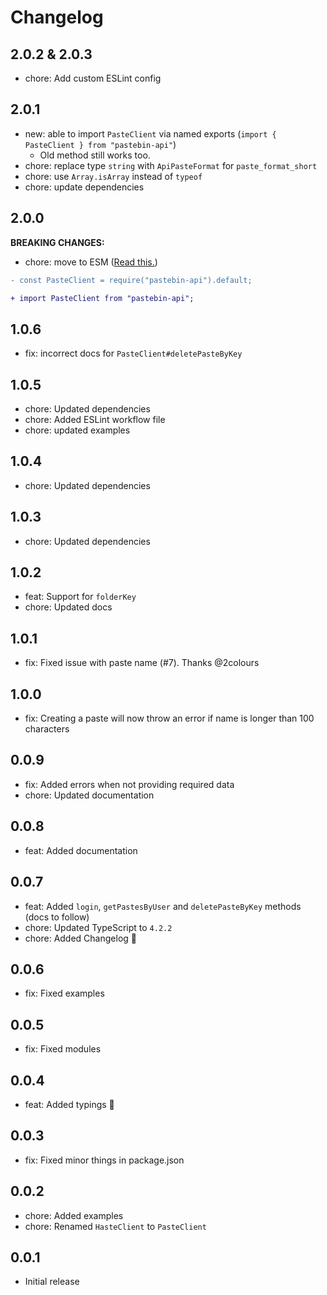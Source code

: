 # Changelog

## 2.0.2 & 2.0.3

- chore: Add custom ESLint config

## 2.0.1

- new: able to import `PasteClient` via named exports (`import { PasteClient } from "pastebin-api"`)
  - Old method still works too.
- chore: replace type `string` with `ApiPasteFormat` for `paste_format_short`
- chore: use `Array.isArray` instead of `typeof`
- chore: update dependencies

## 2.0.0

**BREAKING CHANGES:**

- chore: move to ESM ([Read this.](https://gist.github.com/sindresorhus/a39789f98801d908bbc7ff3ecc99d99c#pure-esm-package))

```diff
- const PasteClient = require("pastebin-api").default;

+ import PasteClient from "pastebin-api";
```

## 1.0.6

- fix: incorrect docs for `PasteClient#deletePasteByKey`

## 1.0.5

- chore: Updated dependencies
- chore: Added ESLint workflow file
- chore: updated examples

## 1.0.4

- chore: Updated dependencies

## 1.0.3

- chore: Updated dependencies

## 1.0.2

- feat: Support for `folderKey`
- chore: Updated docs

## 1.0.1

- fix: Fixed issue with paste name (#7). Thanks @2colours

## 1.0.0

- fix: Creating a paste will now throw an error if name is longer than 100 characters

## 0.0.9

- fix: Added errors when not providing required data
- chore: Updated documentation

## 0.0.8

- feat: Added documentation

## 0.0.7

- feat: Added `login`, `getPastesByUser` and `deletePasteByKey` methods (docs to follow)
- chore: Updated TypeScript to `4.2.2`
- chore: Added Changelog 🎉

## 0.0.6

- fix: Fixed examples

## 0.0.5

- fix: Fixed modules

## 0.0.4

- feat: Added typings 🎉

## 0.0.3

- fix: Fixed minor things in package.json

## 0.0.2

- chore: Added examples
- chore: Renamed `HasteClient` to `PasteClient`

## 0.0.1

- Initial release
